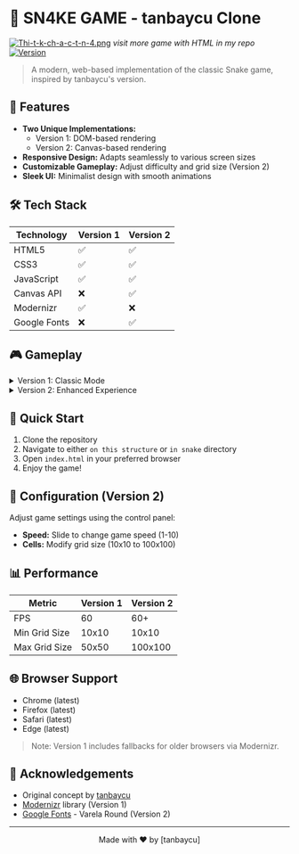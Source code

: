 # 🐍 SN4KE GAME - tanbaycu Clone

[![Thi-t-k-ch-a-c-t-n-4.png](https://i.postimg.cc/R0N4FQdT/Thi-t-k-ch-a-c-t-n-4.png)](https://postimg.cc/rdXvZ4vd)
*visit more game with HTML in my repo*
[![Version](https://img.shields.io/badge/version-1.0.0-blue.svg)](https://semver.org)


> A modern, web-based implementation of the classic Snake game, inspired by tanbaycu's version.

## 🌟 Features

- **Two Unique Implementations:**
  - Version 1: DOM-based rendering
  - Version 2: Canvas-based rendering
- **Responsive Design:** Adapts seamlessly to various screen sizes
- **Customizable Gameplay:** Adjust difficulty and grid size (Version 2)
- **Sleek UI:** Minimalist design with smooth animations



## 🛠️ Tech Stack

| Technology | Version 1 | Version 2 |
|------------|-----------|-----------|
| HTML5      | ✅        | ✅        |
| CSS3       | ✅        | ✅        |
| JavaScript | ✅        | ✅        |
| Canvas API | ❌        | ✅        |
| Modernizr  | ✅        | ❌        |
| Google Fonts | ❌      | ✅        |

## 🎮 Gameplay


<details>
<summary>Version 1: Classic Mode</summary>

[![Demo here](https://i.postimg.cc/mk4vQQYJ/chrome-36-TZQNTjr-X.gif)](https://postimg.cc/bD6VPSF9)

- Simple, intuitive controls
- Progressively increasing difficulty
- Retro-style grid-based movement

</details>

<details>
<summary>Version 2: Enhanced Experience</summary>

[![Demo here](https://i.postimg.cc/j2hGvLv5/chrome-h-KWHyg-FQi5.gif)](https://postimg.cc/1VfC3Rkh)

- Smooth, canvas-rendered graphics
- Customizable speed and grid size
- Pause and resume functionality

</details>

## 🚀 Quick Start

1. Clone the repository
2. Navigate to either `on this structure` or `in snake` directory
3. Open `index.html` in your preferred browser
4. Enjoy the game!

## 🔧 Configuration (Version 2)

Adjust game settings using the control panel:

- **Speed:** Slide to change game speed (1-10)
- **Cells:** Modify grid size (10x10 to 100x100)

## 📊 Performance

| Metric | Version 1 | Version 2 |
|--------|-----------|-----------|
| FPS    | 60        | 60+       |
| Min Grid Size | 10x10 | 10x10   |
| Max Grid Size | 50x50 | 100x100 |

## 🌐 Browser Support

- Chrome (latest)
- Firefox (latest)
- Safari (latest)
- Edge (latest)

> Note: Version 1 includes fallbacks for older browsers via Modernizr.



## 🙏 Acknowledgements

- Original concept by [tanbaycu](https://github.com/tanbaycu)
- [Modernizr](https://modernizr.com/) library (Version 1)
- [Google Fonts](https://fonts.google.com/) - Varela Round (Version 2)

---

<p align="center">
  Made with ❤️ by [tanbaycu]
</p>
